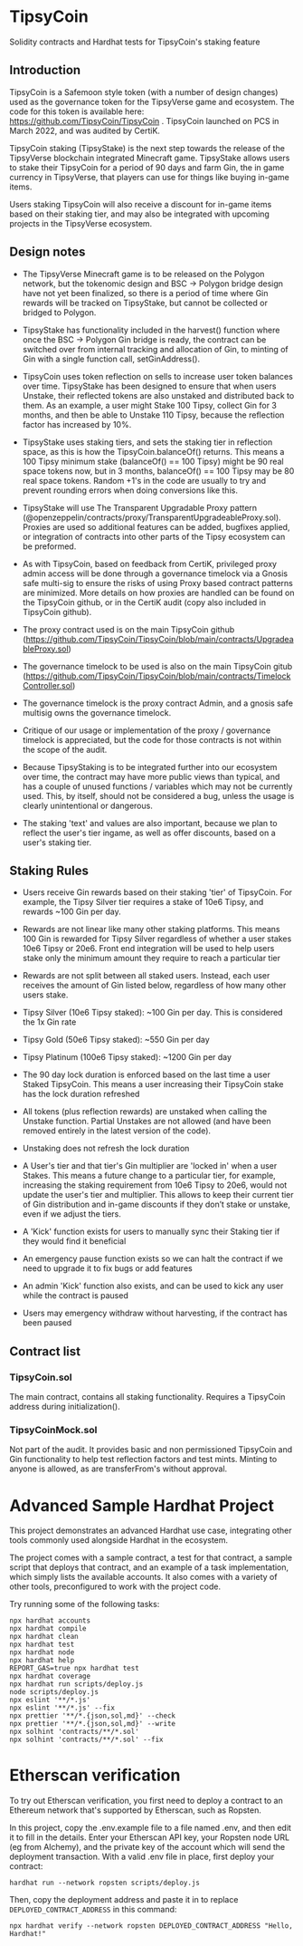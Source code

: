 # TipsyCoin

Solidity contracts and Hardhat tests for TipsyCoin's staking feature

## Introduction
TipsyCoin is a Safemoon style token (with a number of design changes) used as the governance token for the TipsyVerse game and ecosystem. The code for this token is available here: https://github.com/TipsyCoin/TipsyCoin . TipsyCoin launched on PCS in March 2022, and was audited by CertiK.

TipsyCoin staking (TipsyStake) is the next step towards the release of the TipsyVerse blockchain integrated Minecraft game. TipsyStake allows users to stake their TipsyCoin for a period of 90 days and farm Gin, the in game currency in TipsyVerse, that players can use for things like buying in-game items.

Users staking TipsyCoin will also receive a discount for in-game items based on their staking tier, and may also be integrated with upcoming projects in the TipsyVerse ecosystem.

## Design notes
- The TipsyVerse Minecraft game is to be released on the Polygon network, but the tokenomic design and BSC -> Polygon bridge design have not yet been finalized, so there is a period of time where Gin rewards will be tracked on TipsyStake, but cannot be collected or bridged to Polygon.

- TipsyStake has functionality included in the harvest() function where once the BSC -> Polygon Gin bridge is ready, the contract can be switched over from internal tracking and allocation of Gin, to minting of Gin with a single function call, setGinAddress().

- TipsyCoin uses token reflection on sells to increase user token balances over time. TipsyStake has been designed to ensure that when users Unstake, their reflected tokens are also unstaked and distributed back to them. As an example, a user might Stake 100 Tipsy, collect Gin for 3 months, and then be able to Unstake 110 Tipsy, because the reflection factor has increased by 10%.

- TipsyStake uses staking tiers, and sets the staking tier in reflection space, as this is how the TipsyCoin.balanceOf() returns. This means a 100 Tipsy minimum stake (balanceOf() == 100 Tipsy) might be 90 real space tokens now, but in 3 months, balanceOf() == 100 Tipsy may be 80 real space tokens. Random +1's in the code are usually to try and prevent rounding errors when doing conversions like this.

- TipsyStake will use The Transparent Upgradable Proxy pattern (@openzeppelin/contracts/proxy/TransparentUpgradeableProxy.sol). Proxies are used so additional features can be added, bugfixes applied, or integration of contracts into other parts of the Tipsy ecosystem can be preformed.

- As with TipsyCoin, based on feedback from CertiK, privileged proxy admin access will be done through a governance timelock via a Gnosis safe multi-sig to ensure the risks of using Proxy based contract patterns are minimized. More details on how proxies are handled can be found on the TipsyCoin github, or in the CertiK audit (copy also included in TipsyCoin github).

- The proxy contract used is on the main TipsyCoin github (https://github.com/TipsyCoin/TipsyCoin/blob/main/contracts/UpgradeableProxy.sol)

- The governance timelock to be used is also on the main TipsyCoin gitub (https://github.com/TipsyCoin/TipsyCoin/blob/main/contracts/TimelockController.sol)

- The governance timelock is the proxy contract Admin, and a gnosis safe multisig owns the governance timelock.

- Critique of our usage or implementation of the proxy / governance timelock is appreciated, but the code for those contracts is not within the scope of the audit.

- Because TipsyStaking is to be integrated further into our ecosystem over time, the contract may have more public views than typical, and has a couple of unused functions / variables which may not be currently used. This, by itself, should not be considered a bug, unless the usage is clearly unintentional or dangerous.

- The staking 'text' and values are also important, because we plan to reflect the user's tier ingame, as well as offer discounts, based on a user's staking tier. 


## Staking Rules

- Users receive Gin rewards based on their staking 'tier' of TipsyCoin. For example, the Tipsy Silver tier requires a stake of 10e6 Tipsy, and rewards ~100 Gin per day.

- Rewards are not linear like many other staking platforms. This means 100 Gin is rewarded for Tipsy Silver regardless of whether a user stakes 10e6 Tipsy or 20e6. Front end integration will be used to help users stake only the minimum amount they require to reach a particular tier

- Rewards are not split between all staked users. Instead, each user receives the amount of Gin listed below, regardless of how many other users stake.

- Tipsy Silver (10e6 Tipsy staked): ~100 Gin per day. This is considered the 1x Gin rate
- Tipsy Gold (50e6 Tipsy staked): ~550 Gin per day
- Tipsy Platinum (100e6 Tipsy staked): ~1200 Gin per day

- The 90 day lock duration is enforced based on the last time a user Staked TipsyCoin. This means a user increasing their TipsyCoin stake has the lock duration refreshed

- All tokens (plus reflection rewards) are unstaked when calling the Unstake function. Partial Unstakes are not allowed (and have been removed entirely in the latest version of the code).

- Unstaking does not refresh the lock duration

- A User's tier and that tier's Gin multiplier are 'locked in' when a user Stakes. This means a future change to a particular tier, for example, increasing the staking requirement from 10e6 Tipsy to 20e6, would not update the user's tier and multiplier. This allows to keep their current tier of Gin distribution and in-game discounts if they don’t stake or unstake, even if we adjust the tiers.

- A 'Kick' function exists for users to manually sync their Staking tier if they would find it beneficial

- An emergency pause function exists so we can halt the contract if we need to upgrade it to fix bugs or add features

- An admin 'Kick' function also exists, and can be used to kick any user while the contract is paused

- Users may emergency withdraw without harvesting, if the contract has been paused


## Contract list
### TipsyCoin.sol 
The main contract, contains all staking functionality. Requires a TipsyCoin address during initialization().

### TipsyCoinMock.sol
Not part of the audit. It provides basic and non permissioned TipsyCoin and Gin functionality to help test reflection factors and test mints. Minting to anyone is allowed, as are transferFrom's without approval.

# Advanced Sample Hardhat Project

This project demonstrates an advanced Hardhat use case, integrating other tools commonly used alongside Hardhat in the ecosystem.

The project comes with a sample contract, a test for that contract, a sample script that deploys that contract, and an example of a task implementation, which simply lists the available accounts. It also comes with a variety of other tools, preconfigured to work with the project code.

Try running some of the following tasks:

```shell
npx hardhat accounts
npx hardhat compile
npx hardhat clean
npx hardhat test
npx hardhat node
npx hardhat help
REPORT_GAS=true npx hardhat test
npx hardhat coverage
npx hardhat run scripts/deploy.js
node scripts/deploy.js
npx eslint '**/*.js'
npx eslint '**/*.js' --fix
npx prettier '**/*.{json,sol,md}' --check
npx prettier '**/*.{json,sol,md}' --write
npx solhint 'contracts/**/*.sol'
npx solhint 'contracts/**/*.sol' --fix
```

# Etherscan verification

To try out Etherscan verification, you first need to deploy a contract to an Ethereum network that's supported by Etherscan, such as Ropsten.

In this project, copy the .env.example file to a file named .env, and then edit it to fill in the details. Enter your Etherscan API key, your Ropsten node URL (eg from Alchemy), and the private key of the account which will send the deployment transaction. With a valid .env file in place, first deploy your contract:

```shell
hardhat run --network ropsten scripts/deploy.js
```

Then, copy the deployment address and paste it in to replace `DEPLOYED_CONTRACT_ADDRESS` in this command:

```shell
npx hardhat verify --network ropsten DEPLOYED_CONTRACT_ADDRESS "Hello, Hardhat!"
```
